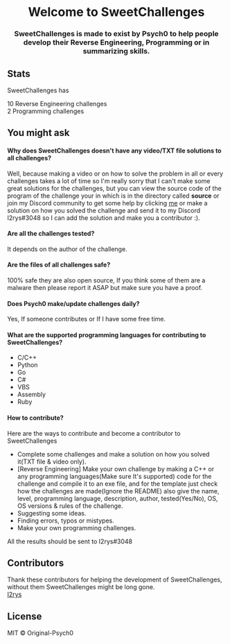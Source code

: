 
<h1  align="center">Welcome to SweetChallenges</h1>
<h3  align="center">SweetChallenges is made to exist by Psych0 to help people develop their Reverse Engineering, Programming or in summarizing skills.</h3>

## Stats
SweetChallenges has
<p>
10 Reverse Engineering challenges<br>
2 Programming challenges<br>
</p>

## You might ask
#### Why does SweetChallenges doesn't have any video/TXT file solutions to all challenges?
Well, because making a video or on how to solve the problem in all or every challenges takes  a lot of time so I'm really sorry that I can't make some great solutions for the challenges, but you can view the source code of the program of the challenge your in which is in the directory called **source** or join my Discord community to get some help by clicking [me](https://discord.gg/Jz5E2SKkee) or make a solution on how you solved the challenge and send it to my Discord I2rys#3048 so I can add the solution and make you a contributor :).

#### Are all the challenges tested?
It depends on the author of the challenge.

#### Are the files of all challenges safe?
100% safe they are also open source, If you think some of them are a malware then please report it ASAP but make sure you have a proof.

#### Does Psych0 make/update challenges daily?
Yes, If someone contributes or If I have some free time.

#### What are the supported programming languages for contributing to SweetChallenges?

 - C/C++
 - Python
 - Go
 - C#
 - VBS
 - Assembly
 - Ruby

#### How to contribute?
Here are the ways to contribute and become a contributor to SweetChallenges

 - Complete some challenges and make a solution on how you solved it(TXT file & video only).
 - [Reverse Engineering] Make your own challenge by making a C++ or any programming languages(Make sure It's supported) code for the challenge and compile it to an exe file, and for the template just check how the challenges are made(Ignore the README) also give the name, level, programming language, description, author, tested(Yes/No), OS, OS versions & rules of the challenge.
 - Suggesting some ideas.
 - Finding errors, typos or mistypes.
 - Make your own programming challenges.

All the results should be sent to I2rys#3048

## Contributors
Thank these contributors for helping the development of SweetChallenges, without them SweetChallenges might be long gone.<br>
[I2rys](https://github.com/I2rys)

## License
MIT © Original-Psych0